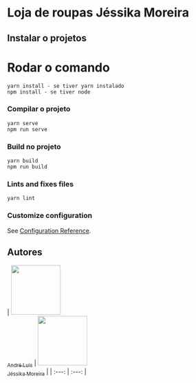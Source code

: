 # Loja de roupas Jéssika Moreira

## Instalar o projetos
# Rodar o comando
```
yarn install - se tiver yarn instalado
npm install - se tiver node
```

### Compilar o projeto 
```
yarn serve 
npm run serve
```

### Build no projeto
```
yarn build
npm run build
```

### Lints and fixes files
```
yarn lint
```

### Customize configuration
See [Configuration Reference](https://cli.vuejs.org/config/).

## Autores

| [<img src="https://avatars.githubusercontent.com/u/111364510?s=96&v=4" width=115><br><sub>André Luís</sub>](https://github.com/AndreQABleu)
|  [<img src="https://avatars.githubusercontent.com/u/108242063?v=4" width=115><br><sub>Jéssika Moreira</sub>](https://github.com/jessydevqa) | 
| :---: | :---: |
